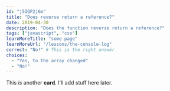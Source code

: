 ```yaml
---
id: "j5IQP2j6m"
title: "Does reverse return a reference?"
date: 2019-04-30
description: "Does the function reverse return a reference?"
tags: ["javascript", "css"]
learnMoreTitle: "some page"
learnMoreUrl: "/lessons/the-console-log"
correct: "No!" # This is the right answer
choices:
  - "Yes, to the array changed"
  - "No!"
---
```


This _is_ another **card**. I'll add stuff here later.

